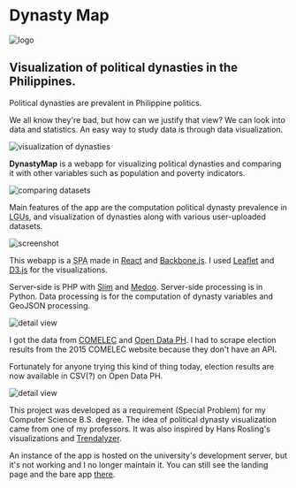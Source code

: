 <!--{
	"template": "work",
	"data": "projects_byid.dynastymap"
}-->


# Dynasty Map

<p class="center">
	<img class="media-plain" src="../img/dynastymap_logo.png" alt="logo"/>
</p>

## Visualization of political dynasties in the Philippines.

Political dynasties are prevalent in Philippine politics.

We all know they're bad, but how can we justify that view? We can look into data and statistics. An easy way to study data is through data visualization.

![visualization of dynasties](../img/dynastymap_tags.png)

**DynastyMap** is a webapp for visualizing political dynasties and comparing it with other variables such as population and poverty indicators.

![comparing datasets](../img/dynastymap_compare.png)

Main features of the app are the computation political dynasty prevalence in <abbr title="Local Government Units">LGUs</abbr>, and visualization of dynasties along with various user-uploaded datasets.

![screenshot](../img/dynastymap_1.jpg)

This webapp is a <abbr title="single-page application">SPA</abbr> made in [React](https://reactjs.org) and [Backbone.js](http://backbonejs.org). I used [Leaflet](https://leafletjs.com) and [D3.js](https://d3js.org/) for the visualizations.

Server-side is PHP with [Slim](https://www.slimframework.com) and [Medoo](https://medoo.in). Server-side processing is in Python. Data processing is for the computation of dynasty variables and GeoJSON processing.

![detail view](../img/dynastymap_2.jpg)

I got the data from [COMELEC](https://www.comelec.gov.ph) and [Open Data PH](https://www.gov.ph/data). I had to scrape election results from the 2015 COMELEC website because they don't have an API.

Fortunately for anyone trying this kind of thing today, election results are now available in CSV(?) on Open Data PH.

![detail view](../img/dynastymap_biv.jpg)

This project was developed as a requirement (Special Problem) for my Computer Science B.S. degree. The idea of political dynasty visualization came from one of my professors. It was also inspired by Hans Rosling's visualizations and [Trendalyzer](https://www.gapminder.org/tools).

An instance of the app is hosted on the university's development server, but it's not working and I no longer maintain it. You can still see the landing page and the bare app [there](http://agila.upm.edu.ph/~lgrada/dynavis).

